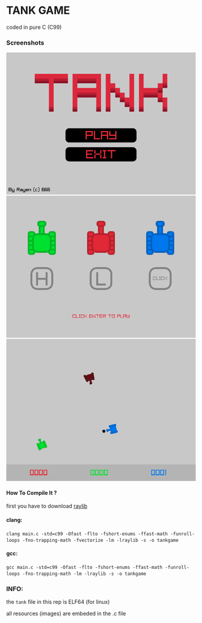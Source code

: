 # TANK GAME
coded in pure C (C99)

### Screenshots
![](screenshots/ss1.png)
![](screenshots/ss2.png)
![](screenshots/ss3.png)

#### How To Compile It ?

first you have to download [raylib](https://github.com/raysan5/raylib/releases/tag/5.0)

#### clang:

```clang main.c -std=c99 -Ofast -flto -fshort-enums -ffast-math -funroll-loops -fno-trapping-math -fvectorize -lm -lraylib -s -o tankgame```

#### gcc:

```gcc main.c -std=c99 -Ofast -flto -fshort-enums -ffast-math -funroll-loops -fno-trapping-math -lm -lraylib -s -o tankgame```

### INFO:

the `tank` file in this rep is ELF64 (for linux)

all resources (images) are embeded in the .c file